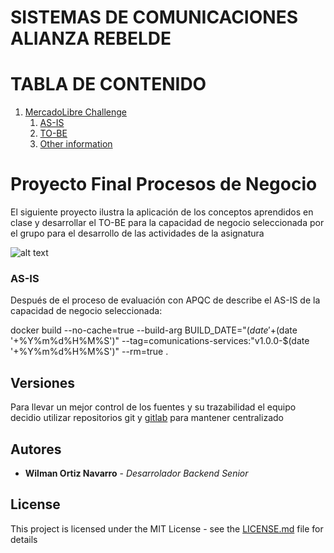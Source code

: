 # SISTEMAS DE COMUNICACIONES ALIANZA REBELDE
# TABLA DE CONTENIDO

1. [MercadoLibre Challenge](#ml-challenge)
    1. [AS-IS](#AS-IS)
    2. [TO-BE](#TO-BE)
    3. [Other information](#other-information)


# Proyecto Final Procesos de Negocio

El siguiente proyecto ilustra la aplicación de los conceptos aprendidos en clase  y desarrollar el TO-BE para la capacidad de negocio seleccionada por el grupo para el desarrollo de las actividades de la asignatura

![alt text](images/bpm.png "Modelo conceptual E-R del proceso Estratégico")

### AS-IS <a name="AS-IS"></a>

Después de el proceso de evaluación con APQC de describe el AS-IS de la capacidad de negocio seleccionada:

docker build --no-cache=true --build-arg BUILD_DATE="$(date '+%Y-%m-%d %H:%M:%S')" --build-arg BUILD_VERSION="v1.0.0-$(date '+%Y%m%d%H%M%S')" --tag=comunications-services:"v1.0.0-$(date '+%Y%m%d%H%M%S')" --rm=true .

## Versiones

Para llevar un mejor control de los fuentes y su trazabilidad el equipo decidio utilizar repositorios git y [gitlab]() para mantener centralizado

## Autores

* **Wilman Ortiz Navarro** - *Desarrolador Backend Senior*


## License

This project is licensed under the MIT License - see the [LICENSE.md](LICENSE.md) file for details